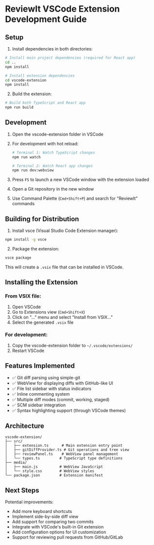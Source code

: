 # ReviewIt VSCode Extension Development Guide

## Setup

1. Install dependencies in both directories:

```bash
# Install main project dependencies (required for React app)
cd ..
npm install

# Install extension dependencies
cd vscode-extension
npm install
```

2. Build the extension:

```bash
# Build both TypeScript and React app
npm run build
```

## Development

1. Open the vscode-extension folder in VSCode
2. For development with hot reload:

   ```bash
   # Terminal 1: Watch TypeScript changes
   npm run watch

   # Terminal 2: Watch React app changes
   npm run dev:webview
   ```

3. Press `F5` to launch a new VSCode window with the extension loaded
4. Open a Git repository in the new window
5. Use Command Palette (`Cmd+Shift+P`) and search for "ReviewIt" commands

## Building for Distribution

1. Install vsce (Visual Studio Code Extension manager):

```bash
npm install -g vsce
```

2. Package the extension:

```bash
vsce package
```

This will create a `.vsix` file that can be installed in VSCode.

## Installing the Extension

### From VSIX file:

1. Open VSCode
2. Go to Extensions view (`Cmd+Shift+X`)
3. Click on "..." menu and select "Install from VSIX..."
4. Select the generated `.vsix` file

### For development:

1. Copy the vscode-extension folder to `~/.vscode/extensions/`
2. Restart VSCode

## Features Implemented

- ✅ Git diff parsing using simple-git
- ✅ WebView for displaying diffs with GitHub-like UI
- ✅ File list sidebar with status indicators
- ✅ Inline commenting system
- ✅ Multiple diff modes (commit, working, staged)
- ✅ SCM sidebar integration
- ✅ Syntax highlighting support (through VSCode themes)

## Architecture

```
vscode-extension/
├── src/
│   ├── extension.ts      # Main extension entry point
│   ├── gitDiffProvider.ts # Git operations and tree view
│   ├── reviewPanel.ts    # WebView panel management
│   └── types.ts         # TypeScript type definitions
├── media/
│   ├── main.js          # WebView JavaScript
│   └── style.css        # WebView styles
└── package.json         # Extension manifest
```

## Next Steps

Potential improvements:

- Add more keyboard shortcuts
- Implement side-by-side diff view
- Add support for comparing two commits
- Integrate with VSCode's built-in Git extension
- Add configuration options for UI customization
- Support for reviewing pull requests from GitHub/GitLab
